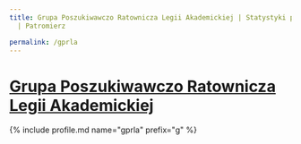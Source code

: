 ```yaml
---
title: Grupa Poszukiwawczo Ratownicza Legii Akademickiej | Statystyki patronite.pl
  | Patromierz

permalink: /gprla
---
```


# [Grupa Poszukiwawczo Ratownicza Legii Akademickiej](https://patronite.pl/gprla)

{% include profile.md name="gprla" prefix="g" %}
